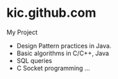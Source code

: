 # kic.github.com

My Project

- Design Pattern practices in Java.
- Basic algorithms in C/C++, Java
- SQL queries
- C Socket programming
...
